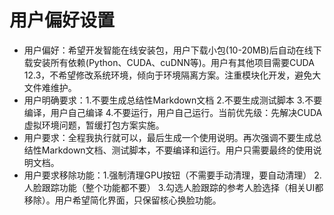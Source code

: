 # 用户偏好设置

- 用户偏好：希望开发智能在线安装包，用户下载小包(10-20MB)后自动在线下载安装所有依赖(Python、CUDA、cuDNN等)。用户有其他项目需要CUDA 12.3，不希望修改系统环境，倾向于环境隔离方案。注重模块化开发，避免大文件难维护。
- 用户明确要求：1.不要生成总结性Markdown文档 2.不要生成测试脚本 3.不要编译，用户自己编译 4.不要运行，用户自己运行。当前优先级：先解决CUDA虚拟环境问题，暂缓打包方案实施。
- 用户要求：全程我执行就可以，最后生成一个使用说明。再次强调不要生成总结性Markdown文档、测试脚本，不要编译和运行。用户只需要最终的使用说明文档。
- 用户要求移除功能：1.强制清理GPU按钮（不需要手动清理，要自动清理） 2.人脸跟踪功能（整个功能都不要） 3.勾选人脸跟踪的参考人脸选择（相关UI都移除）。用户希望简化界面，只保留核心换脸功能。
